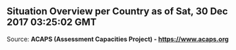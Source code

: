 ## Situation Overview per Country as of Sat, 30 Dec 2017 03:25:02 GMT

Source: **ACAPS (Assessment Capacities Project) - https://www.acaps.org**